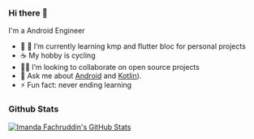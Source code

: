### Hi there 👋

I'm a Android Engineer 

- 🔭 🌱 I’m currently learning kmp and flutter bloc for personal projects
- ☕ My hobby is cycling
- 🧑‍💻 I’m looking to collaborate on open source projects
- 💬 Ask me about [Android](https://developer.android.com/) and [Kotlin](https://kotlinlang.org/)).
- ⚡ Fun fact: never ending learning

### Github Stats 

[![Imanda Fachruddin's GitHub Stats](https://github-readme-stats.vercel.app/api?username=imandaf&count_private=true&theme=default&show_icons=true)](https://github.com/imandaf)
